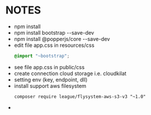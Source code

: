 # NOTES

- npm install
- npm install bootstrap --save-dev
- npm install @popperjs/core --save-dev
- edit file app.css in resources/css
    ```css
    @import "~bootstrap";
    ```
- see file app.css in public/css
- create connection cloud storage i.e. cloudkilat
- setting env (key, endpoint, dll)
- install support aws filesystem
    ```
    composer require league/flysystem-aws-s3-v3 "~1.0"
    ```
- 
